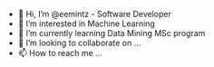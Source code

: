 - 👋 Hi, I’m @eemintz - Software Developer
- 👀 I’m interested in Machine Learning
- 🌱 I’m currently learning Data Mining MSc program  
- 💞️ I’m looking to collaborate on ...
- 📫 How to reach me ...

<!---
eemintz/eemintz is a ✨ special ✨ repository because its `README.md` (this file) appears on your GitHub profile.
You can click the Preview link to take a look at your changes.
--->
